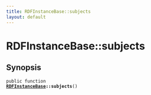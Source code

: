 ```yaml
---
title: RDFInstanceBase::subjects
layout: default
---
```


# RDFInstanceBase::subjects

## Synopsis

<code>public function <b><a href="RDFInstanceBase">RDFInstanceBase</a>::subjects</b>()</code>

